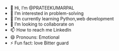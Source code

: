 - 👋 Hi, I’m @PRATEEKUMARPAL
- 👀 I’m interested in problem-solving
- 🌱 I’m currently learning Python,web development
- 💞️ I’m looking to collaborate on 
- 📫 How to reach me LinkedIn
- 😄 Pronouns: Emotional 
- ⚡ Fun fact: love Bitter guard

<!---
PRATEEKUMARPAL/PRATEEKUMARPAL is a ✨ special ✨ repository because its `README.md` (this file) appears on your GitHub profile.
You can click the Preview link to take a look at your changes.
--->
